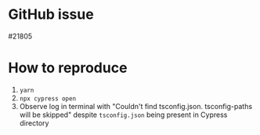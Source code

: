 # GitHub issue
#21805
# How to reproduce

1. `yarn`
2. `npx cypress open`
3. Observe log in terminal with "Couldn't find tsconfig.json. tsconfig-paths will be skipped" despite `tsconfig.json` being present in Cypress directory